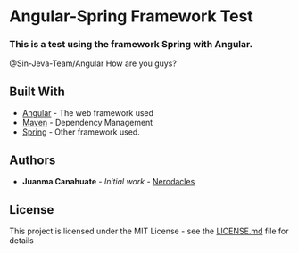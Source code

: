 # Angular-Spring Framework Test

### **This is a test using the framework Spring with Angular.**

@Sin-Jeva-Team/Angular How are you guys?

## Built With

* [Angular](https://angular.io/docs) - The web framework used
* [Maven](https://maven.apache.org/) - Dependency Management
* [Spring](https://docs.spring.io/spring-framework/docs/5.0.14.RELEASE/spring-framework-reference/) - Other framework used.


## Authors

* **Juanma Canahuate** - *Initial work* - [Nerodacles](https://github.com/Nerodacles)


## License

This project is licensed under the MIT License - see the [LICENSE.md](LICENSE.md) file for details

